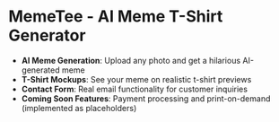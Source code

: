 # MemeTee - AI Meme T-Shirt Generator 

- **AI Meme Generation**: Upload any photo and get a hilarious AI-generated meme
- **T-Shirt Mockups**: See your meme on realistic t-shirt previews  
- **Contact Form**: Real email functionality for customer inquiries
- **Coming Soon Features**: Payment processing and print-on-demand (implemented as placeholders)


